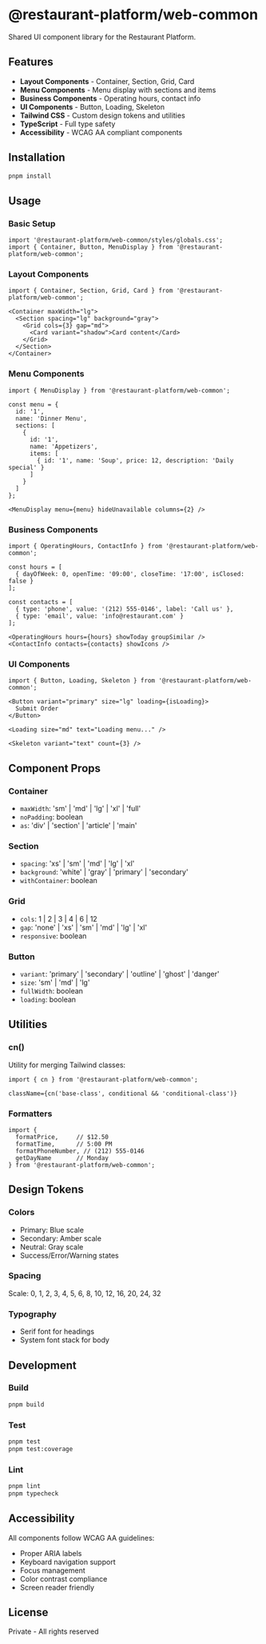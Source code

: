 # @restaurant-platform/web-common

Shared UI component library for the Restaurant Platform.

## Features

- **Layout Components** - Container, Section, Grid, Card
- **Menu Components** - Menu display with sections and items
- **Business Components** - Operating hours, contact info
- **UI Components** - Button, Loading, Skeleton
- **Tailwind CSS** - Custom design tokens and utilities
- **TypeScript** - Full type safety
- **Accessibility** - WCAG AA compliant components

## Installation

```bash
pnpm install
```

## Usage

### Basic Setup

```tsx
import '@restaurant-platform/web-common/styles/globals.css';
import { Container, Button, MenuDisplay } from '@restaurant-platform/web-common';
```

### Layout Components

```tsx
import { Container, Section, Grid, Card } from '@restaurant-platform/web-common';

<Container maxWidth="lg">
  <Section spacing="lg" background="gray">
    <Grid cols={3} gap="md">
      <Card variant="shadow">Card content</Card>
    </Grid>
  </Section>
</Container>
```

### Menu Components

```tsx
import { MenuDisplay } from '@restaurant-platform/web-common';

const menu = {
  id: '1',
  name: 'Dinner Menu',
  sections: [
    {
      id: '1',
      name: 'Appetizers',
      items: [
        { id: '1', name: 'Soup', price: 12, description: 'Daily special' }
      ]
    }
  ]
};

<MenuDisplay menu={menu} hideUnavailable columns={2} />
```

### Business Components

```tsx
import { OperatingHours, ContactInfo } from '@restaurant-platform/web-common';

const hours = [
  { dayOfWeek: 0, openTime: '09:00', closeTime: '17:00', isClosed: false }
];

const contacts = [
  { type: 'phone', value: '(212) 555-0146', label: 'Call us' },
  { type: 'email', value: 'info@restaurant.com' }
];

<OperatingHours hours={hours} showToday groupSimilar />
<ContactInfo contacts={contacts} showIcons />
```

### UI Components

```tsx
import { Button, Loading, Skeleton } from '@restaurant-platform/web-common';

<Button variant="primary" size="lg" loading={isLoading}>
  Submit Order
</Button>

<Loading size="md" text="Loading menu..." />

<Skeleton variant="text" count={3} />
```

## Component Props

### Container
- `maxWidth`: 'sm' | 'md' | 'lg' | 'xl' | 'full'
- `noPadding`: boolean
- `as`: 'div' | 'section' | 'article' | 'main'

### Section
- `spacing`: 'xs' | 'sm' | 'md' | 'lg' | 'xl'
- `background`: 'white' | 'gray' | 'primary' | 'secondary'
- `withContainer`: boolean

### Grid
- `cols`: 1 | 2 | 3 | 4 | 6 | 12
- `gap`: 'none' | 'xs' | 'sm' | 'md' | 'lg' | 'xl'
- `responsive`: boolean

### Button
- `variant`: 'primary' | 'secondary' | 'outline' | 'ghost' | 'danger'
- `size`: 'sm' | 'md' | 'lg'
- `fullWidth`: boolean
- `loading`: boolean

## Utilities

### cn()
Utility for merging Tailwind classes:
```tsx
import { cn } from '@restaurant-platform/web-common';

className={cn('base-class', conditional && 'conditional-class')}
```

### Formatters
```tsx
import { 
  formatPrice,     // $12.50
  formatTime,      // 5:00 PM
  formatPhoneNumber, // (212) 555-0146
  getDayName       // Monday
} from '@restaurant-platform/web-common';
```

## Design Tokens

### Colors
- Primary: Blue scale
- Secondary: Amber scale
- Neutral: Gray scale
- Success/Error/Warning states

### Spacing
Scale: 0, 1, 2, 3, 4, 5, 6, 8, 10, 12, 16, 20, 24, 32

### Typography
- Serif font for headings
- System font stack for body

## Development

### Build
```bash
pnpm build
```

### Test
```bash
pnpm test
pnpm test:coverage
```

### Lint
```bash
pnpm lint
pnpm typecheck
```

## Accessibility

All components follow WCAG AA guidelines:
- Proper ARIA labels
- Keyboard navigation support
- Focus management
- Color contrast compliance
- Screen reader friendly

## License

Private - All rights reserved